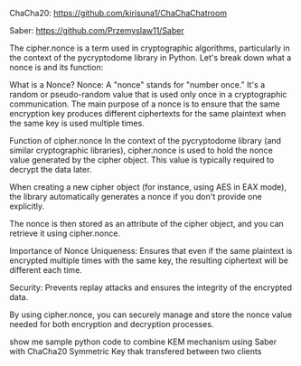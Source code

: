 ChaCha20: https://github.com/kirisuna1/ChaChaChatroom

Saber: https://github.com/Przemyslaw11/Saber


The cipher.nonce is a term used in cryptographic algorithms, particularly in the context of the pycryptodome library in Python. 
Let's break down what a nonce is and its function:

What is a Nonce?
Nonce: A "nonce" stands for "number once." It's a random or pseudo-random value that is used only once in a cryptographic 
communication. The main purpose of a nonce is to ensure that the same encryption key produces different ciphertexts 
for the same plaintext when the same key is used multiple times.

Function of cipher.nonce
In the context of the pycryptodome library (and similar cryptographic libraries), 
cipher.nonce is used to hold the nonce value generated by the cipher object. 
This value is typically required to decrypt the data later.

When creating a new cipher object (for instance, using AES in EAX mode), the library automatically generates a nonce 
if you don't provide one explicitly.

The nonce is then stored as an attribute of the cipher object, and you can retrieve it using cipher.nonce.

Importance of Nonce
Uniqueness: Ensures that even if the same plaintext is encrypted multiple times with the same key, 
the resulting ciphertext will be different each time.

Security: Prevents replay attacks and ensures the integrity of the encrypted data.

By using cipher.nonce, you can securely manage and store the nonce value needed for both encryption and decryption processes.



show me sample python code to combine KEM mechanism using Saber with ChaCha20 Symmetric Key thak transfered between two clients